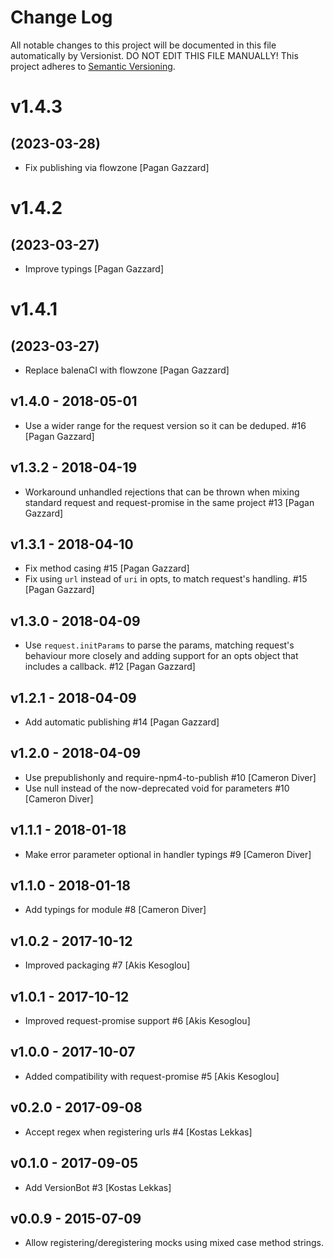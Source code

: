 # Change Log

All notable changes to this project will be documented in this file
automatically by Versionist. DO NOT EDIT THIS FILE MANUALLY!
This project adheres to [Semantic Versioning](http://semver.org/).

# v1.4.3
## (2023-03-28)

* Fix publishing via flowzone [Pagan Gazzard]

# v1.4.2
## (2023-03-27)

* Improve typings [Pagan Gazzard]

# v1.4.1
## (2023-03-27)

* Replace balenaCI with flowzone [Pagan Gazzard]

## v1.4.0 - 2018-05-01

* Use a wider range for the request version so it can be deduped. #16 [Pagan Gazzard]

## v1.3.2 - 2018-04-19

* Workaround unhandled rejections that can be thrown when mixing standard request and request-promise in the same project #13 [Pagan Gazzard]

## v1.3.1 - 2018-04-10

* Fix method casing #15 [Pagan Gazzard]
* Fix using `url` instead of `uri` in opts, to match request's handling. #15 [Pagan Gazzard]

## v1.3.0 - 2018-04-09

* Use `request.initParams` to parse the params, matching request's behaviour more closely and adding support for an opts object that includes a callback. #12 [Pagan Gazzard]

## v1.2.1 - 2018-04-09

* Add automatic publishing #14 [Pagan Gazzard]

## v1.2.0 - 2018-04-09

* Use prepublishonly and require-npm4-to-publish #10 [Cameron Diver]
* Use null instead of the now-deprecated void for parameters #10 [Cameron Diver]

## v1.1.1 - 2018-01-18

* Make error parameter optional in handler typings #9 [Cameron Diver]

## v1.1.0 - 2018-01-18

* Add typings for module #8 [Cameron Diver]

## v1.0.2 - 2017-10-12

* Improved packaging #7 [Akis Kesoglou]

## v1.0.1 - 2017-10-12

* Improved request-promise support #6 [Akis Kesoglou]

## v1.0.0 - 2017-10-07

* Added compatibility with request-promise #5 [Akis Kesoglou]

## v0.2.0 - 2017-09-08

* Accept regex when registering urls #4 [Kostas Lekkas]

## v0.1.0 - 2017-09-05

* Add VersionBot #3 [Kostas Lekkas]

## v0.0.9 - 2015-07-09

* Allow registering/deregistering mocks using mixed case method strings.
